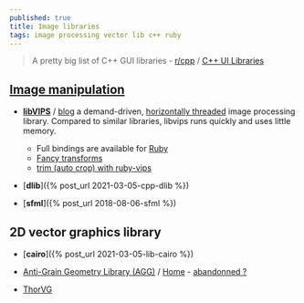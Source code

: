 ```yaml
---
published: true
title: Image libraries
tags: image processing vector lib c++ ruby
---
```

> A pretty big list of C++ GUI libraries - [r/cpp](https://www.reddit.com/r/cpp/comments/babfl5/a_pretty_big_list_of_c_gui_libraries/) / [C++ UI Libraries](https://philippegroarke.com/posts/2018/c++_ui_solutions/)

## [Image manipulation](https://stackoverflow.com/questions/1610210/c-graphic-drawing-library)

- [**libVIPS**](https://www.libvips.org/) / [blog](http://libvips.blogspot.com/) a demand-driven, [horizontally threaded](https://github.com/libvips/libvips/wiki/Why-is-libvips-quick) image processing library. Compared to similar libraries, libvips runs quickly and uses little memory.
  	- Full bindings are available for [Ruby](https://github.com/libvips/ruby-vips)
    - [Fancy transforms](http://libvips.blogspot.com/2015/11/fancy-transforms.html)
    - [trim (auto crop) with ruby-vips](http://libvips.blogspot.com/2014/02/trim-auto-crop-with-ruby-vips.html?view=sidebar)
    
- [**dlib**]({% post_url 2021-03-05-cpp-dlib %})
- [**sfml**]({% post_url 2018-08-06-sfml %})

## 2D vector graphics library
- [**cairo**]({% post_url 2021-03-05-lib-cairo %})
    
- [Anti-Grain Geometry Library (AGG)](https://github.com/ghaerr/agg-2.6) / [Home](http://antigrain.com/) - [abandonned ?](https://www.reddit.com/r/rust/comments/9nhhh8/a_crate_i_want_2d_graphics/e7mmank?utm_source=share&utm_medium=web2x&context=3)

- [ThorVG](https://github.com/Samsung/thorvg)
